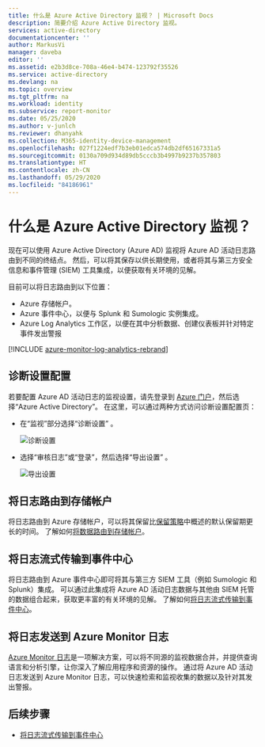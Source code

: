 ```yaml
---
title: 什么是 Azure Active Directory 监视？ | Microsoft Docs
description: 简要介绍 Azure Active Directory 监视。
services: active-directory
documentationcenter: ''
author: MarkusVi
manager: daveba
editor: ''
ms.assetid: e2b3d8ce-708a-46e4-b474-123792f35526
ms.service: active-directory
ms.devlang: na
ms.topic: overview
ms.tgt_pltfrm: na
ms.workload: identity
ms.subservice: report-monitor
ms.date: 05/25/2020
ms.author: v-junlch
ms.reviewer: dhanyahk
ms.collection: M365-identity-device-management
ms.openlocfilehash: 027f1224edf7b3eb01edca574db2df65167331a5
ms.sourcegitcommit: 0130a709d934d89db5cccb3b4997b9237b357803
ms.translationtype: HT
ms.contentlocale: zh-CN
ms.lasthandoff: 05/29/2020
ms.locfileid: "84186961"
---
```

# <a name="what-is-azure-active-directory-monitoring"></a>什么是 Azure Active Directory 监视？

现在可以使用 Azure Active Directory (Azure AD) 监视将 Azure AD 活动日志路由到不同的终结点。 然后，可以将其保存以供长期使用，或者将其与第三方安全信息和事件管理 (SIEM) 工具集成，以便获取有关环境的见解。

目前可以将日志路由到以下位置：

- Azure 存储帐户。
- Azure 事件中心，以便与 Splunk 和 Sumologic 实例集成。
- Azure Log Analytics 工作区，以便在其中分析数据、创建仪表板并针对特定事件发出警报

[!INCLUDE [azure-monitor-log-analytics-rebrand](../../../includes/azure-monitor-log-analytics-rebrand.md)]

## <a name="diagnostic-settings-configuration"></a>诊断设置配置

若要配置 Azure AD 活动日志的监视设置，请先登录到 [Azure 门户](https://portal.azure.cn)，然后选择“Azure Active Directory”。 在这里，可以通过两种方式访问诊断设置配置页：

* 在“监视”部分选择“诊断设置” 。

    ![诊断设置](./media/overview-monitoring/diagnostic-settings.png)
    
* 选择“审核日志”或“登录”，然后选择“导出设置”  。 

    ![导出设置](./media/overview-monitoring/export-settings.png)


## <a name="route-logs-to-storage-account"></a>将日志路由到存储帐户

将日志路由到 Azure 存储帐户，可以将其保留比[保留策略](reference-reports-data-retention.md)中概述的默认保留期更长的时间。 了解如何[将数据路由到存储帐户](quickstart-azure-monitor-route-logs-to-storage-account.md)。

## <a name="stream-logs-to-event-hub"></a>将日志流式传输到事件中心

将日志路由到 Azure 事件中心即可将其与第三方 SIEM 工具（例如 Sumologic 和 Splunk）集成。 可以通过此集成将 Azure AD 活动日志数据与其他由 SIEM 托管的数据组合起来，获取更丰富的有关环境的见解。 了解如何[将日志流式传输到事件中心](tutorial-azure-monitor-stream-logs-to-event-hub.md)。

## <a name="send-logs-to-azure-monitor-logs"></a>将日志发送到 Azure Monitor 日志

[Azure Monitor 日志](/azure-monitor/log-query/log-query-overview)是一项解决方案，可以将不同源的监视数据合并，并提供查询语言和分析引擎，让你深入了解应用程序和资源的操作。 通过将 Azure AD 活动日志发送到 Azure Monitor 日志，可以快速检索和监视收集的数据以及针对其发出警报。 

## <a name="next-steps"></a>后续步骤

* [将日志流式传输到事件中心](tutorial-azure-monitor-stream-logs-to-event-hub.md)

